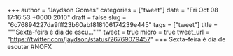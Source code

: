 
+++
author = "Jaydson Gomes"
categories = ["tweet"]
date = "Fri Oct 08 17:16:53 +0000 2010"
draft = false
slug = "6c76894227da9fff23b60abf818106174239e445"
tags = ["tweet"]
title = """Sexta-feira é dia de escu..."""
tweet = true
micro = true
tweet_url = "https://twitter.com/jaydson/status/26769079457"
+++
Sexta-feira é dia de escutar #NOFX
